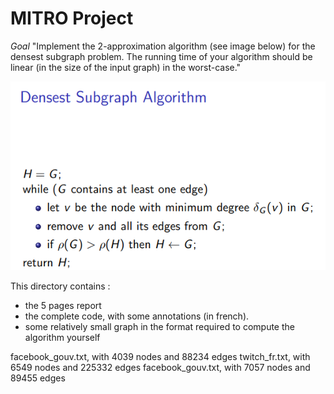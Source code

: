 # MITRO Project

*Goal* "Implement the 2-approximation algorithm (see image below) for the densest subgraph problem. The running time of your algorithm should be linear (in
the size of the input graph) in the worst-case."

![2-approximation algorithm for the densest subgraph problem](algo.png)

This directory contains : <br>
- the 5 pages report
- the complete code, with some annotations (in french).
- some relatively small graph in the format required to compute the algorithm yourself

facebook_gouv.txt, with 4039 nodes and 88234 edges
twitch_fr.txt, with 6549 nodes and 225332 edges
facebook_gouv.txt, with 7057 nodes and 89455 edges
